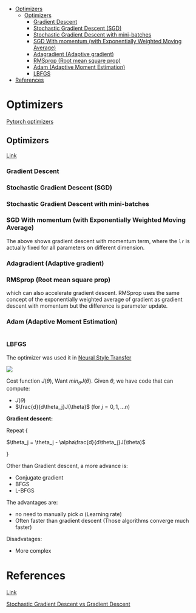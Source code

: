<!--ts-->
   * [Optimizers](#optimizers)
      * [Optimizers](#optimizers-1)
         * [Gradient Descent](#gradient-descent)
         * [Stochastic Gradient Descent (SGD)](#stochastic-gradient-descent-sgd)
         * [Stochastic Gradient Descent with mini-batches](#stochastic-gradient-descent-with-mini-batches)
         * [SGD With momentum (with Exponentially Weighted Moving Average)](#sgd-with-momentum-with-exponentially-weighted-moving-average)
         * [Adagradient (Adaptive gradient)](#adagradient-adaptive-gradient)
         * [RMSprop (Root mean square prop)](#rmsprop-root-mean-square-prop)
         * [Adam (Adaptive Moment Estimation)](#adam-adaptive-moment-estimation)
         * [LBFGS](#lbfgs)
   * [References](#references)

<!-- Added by: gil_diy, at: Sun 06 Feb 2022 19:57:41 IST -->

<!--te-->

# Optimizers

[Pytorch optimizers](https://pytorch.org/docs/1.9.1/optim.html)

## Optimizers 

[Link](file:///home/gil_diy/my_documentation_helper/opencv/opencv.html)

### Gradient Descent

### Stochastic Gradient Descent (SGD)

### Stochastic Gradient Descent with mini-batches

### SGD With momentum (with Exponentially Weighted Moving Average)

The above shows gradient descent with momentum term, where the `lr` is actually fixed for all parameters on different dimension. 

### Adagradient (Adaptive gradient)

### RMSprop (Root mean square prop)

which can also accelerate gradient descent. RMSprop uses the same concept of the exponentially weighted average of gradient as gradient descent with momentum but the difference is parameter update.

### Adam (Adaptive Moment Estimation)

```python

```

### LBFGS 

The optimizer was used it in [Neural Style Transfer](https://youtu.be/B22nIUhXo4E?list=PLBoQnSflObcmbfshq9oNs41vODgXG-608&t=593)


<img src="https://render.githubusercontent.com/render/math?math=e^{i \pi} = -1">


<!-- <img src="https://render.githubusercontent.com/render/math?math=\alpha">
<img src="https://render.githubusercontent.com/render/math?math=\beta">
<img src="https://render.githubusercontent.com/render/math?math=\theta">
 -->

Cost function $J(\theta)$, Want $min_\theta J(\theta)$.
Given $\theta$, we have code that can compute:
* $J(\theta)$
* $\frac{d}{d\theta_j}J(\theta)$               (for $j=0,1,...n$)

**Gradient descent:**

Repeat {

   $\theta_j = \theta_j - \alpha\frac{d}{d\theta_j}J(\theta)$

}

Other than Gradient descent, a more advance is:

* Conjugate gradient
* BFGS
* L-BFGS

The advantages are:
* no need to manually pick $\alpha$ (Learning rate)
* Often faster than gradient descent (Those algorithms converge much faster)

Disadvatages:
* More complex


# References

[Link](https://youtu.be/mdKjMPmcWjY)

[Stochastic Gradient Descent vs Gradient Descent](https://youtu.be/FpDsDn-fBKA)
